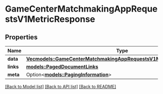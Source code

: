 # GameCenterMatchmakingAppRequestsV1MetricResponse

## Properties

Name | Type | Description | Notes
------------ | ------------- | ------------- | -------------
**data** | [**Vec<models::GameCenterMatchmakingAppRequestsV1MetricResponseDataInner>**](GameCenterMatchmakingAppRequestsV1MetricResponse_data_inner.md) |  | 
**links** | [**models::PagedDocumentLinks**](PagedDocumentLinks.md) |  | 
**meta** | Option<[**models::PagingInformation**](PagingInformation.md)> |  | [optional]

[[Back to Model list]](../README.md#documentation-for-models) [[Back to API list]](../README.md#documentation-for-api-endpoints) [[Back to README]](../README.md)


